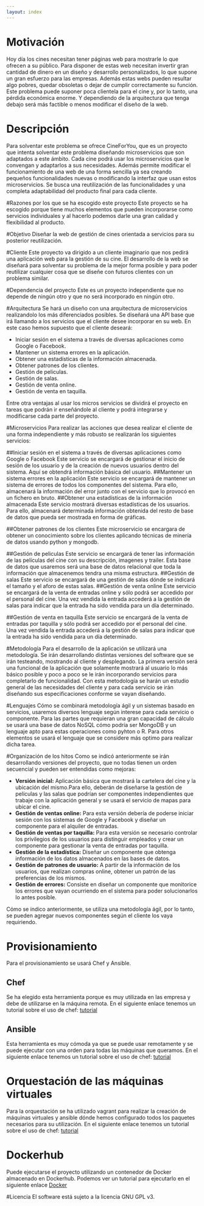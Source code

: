 ```yaml
---
layout: index
---
```


# Motivación
Hoy día los cines necesitan tener páginas web para mostrarle lo que ofrecen a su público. Para disponer de estas web necesitan invertir gran cantidad de dinero en un diseño y desarrollo personalizados, lo que supone un gran esfuerzo para las empresas. Además estas webs pueden resultar algo pobres, quedar obsoletas o dejar de cumplir correctamente su función.
Este problema puede suponer poca clientela para el cine y, por lo tanto, una pérdida económica enorme. Y dependiendo de la arquitectura que tenga debajo será más factible o menos modificar el diseño de la web.

# Descripción
Para solventar este problema se ofrece CineForYou, que es un proyecto que intenta solventar este problema diseñando microservicios que son adaptados a este ámbito. Cada cine podrá usar los microservicios que le convengan y adaptarlos a sus necesidades. Además permite modificar el funcionamiento de una web de una forma sencilla ya sea creando pequeños funcionalidades nuevas o modificando la interfaz que usan estos microservicios.
Se busca una reutilización de las funcionalidades y una completa adaptabilidad del producto final para cada cliente.

#Razones por los que se ha escogido este proyecto
Este proyecto se ha escogido porque tiene muchos elementos que pueden incorporarse como servicios individuales y al hacerlo podemos darle una gran calidad y flexibilidad al producto.

#Objetivo
Diseñar la web de gestión de cines orientada a servicios para su posterior reutilización.

#Cliente
Este proyecto va dirigido a un cliente imaginario que nos pedirá una aplicación web para la gestión de su cine. El desarrollo de la web se diseñará para solventar su problema de la mejor forma posible y para poder reutilizar cualquier cosa que se diseñe con futuros clientes con un problema similar.

#Dependencia del proyecto
Este es un proyecto independiente que no depende de ningún otro y que no será incorporado en ningún otro.

#Arquitectura
Se hará un diseño con una arquitectura de microservicios realizandolo los más diferenciados posibles. Se diseñará una API base que irá llamando a los servicios que el cliente desee incorporar en su web.
En este caso hemos supuesto que el cliente deseará:
* Iniciar sesión en el sistema a través de diversas aplicaciones como Google o Facebook.
* Mantener un sistema errores en la aplicación.
* Obtener una estadísticas de la información almacenada.
* Obtener patrones de los clientes.
* Gestión de peliculas.
* Gestión de salas.
* Gestión de venta online.
* Gestión de venta en taquilla.

Entre otra ventajas al usar los micros servicios se dividirá el proyecto en tareas que podrán ir enseñándole al cliente y podrá integrarse y modificarse cada parte del proyecto.

#Microservicios
Para realizar las acciones que desea realizar el cliente de una forma independiente y más robusto se realizarán los siguientes servicios:

##Iniciar sesión en el sistema a través de diversas aplicaciones como Google o Facebook
Este servicio se encargará de gestionar el inicio de sesión de los usuario y de la creación de nuevos usuarios dentro del sistema. Aquí se obtendrá información básica del usuario.
##Mantener un sistema errores en la aplicación
Este servicio se encargará de mantener un sistema de errores de todos los componentes del sistema. Para ello, almacenará la información del error junto con el servicio que lo provocó en un fichero en bruto.
##Obtener una estadísticas de la información almacenada
Este servicio mostrará diversas estadísticas de los usuarios. Para ello, almacenará determinada información obtenida del resto de base de datos que pueda ser mostrada en forma de gráficas.

##Obtener patrones de los clientes
Este microservicio se encargara de obtener un conocimiento sobre los clientes aplicando técnicas de minería de datos usando python y mongodb.

##Gestión de peliculas
Este servicio se encargará de tener las información de las películas del cine con su descripción, imagenes y trailer. Esta base de datos que usaremos será una base de datos relacional que toda la información que almacenemos tendra una misma estructura.
##Gestión de salas
Este servicio se encargará de una gestión de salas dónde se indicará el tamaño y el aforo de estas salas.
##Gestión de venta online
Este servicio se encargará de la venta de entradas online y sólo podrá ser accedido por el personal del cine. Una vez vendida la entrada accederá a la gestión de salas para indicar que la entrada ha sido vendida para un día determinado.

##Gestión de venta en taquilla
Este servicio se encargará de la venta de entradas por taquilla y sólo podrá ser accedido por el personal del cine. Una vez vendida la entrada accederá a la gestión de salas para indicar que la entrada ha sido vendida para un día determinado.



#Metodología
Para el desarrollo de la aplicación se utilizará una metodología. Se irán desarrollando distintas versiones del software que se irán testeando, mostrando al cliente y desplegando.
La primera versión será una funcional de la aplicación que solamente mostrará al usuario lo más básico posible y poco a poco se le irán incorporando servicios para completarlo de funcionalidad.
Con esta metodología se harán un estudio general de las necesidades del cliente y para cada servicio se irán diseñando sus especificaciones conforme se vayan diseñando.

#Lenguajes
Cómo se combinará metodología ágil y un sistemas basado en servicios, usaremos diversos lenguaje según interese para cada servicio o componente. 
Para las partes que requieran una gran capacidad de cálculo se usará una base de datos NoSQL cómo podría ser MongoDB y un lenguaje apto para estas operaciones como pyhton o R.
Para otros elementos se usará el lenguaje que se considere más optimo para realizar dicha tarea.

#Organización de los hitos
Como se indicó anteriormente se irán desarrollando versiones del proyecto, que no todas tienen un orden secuencial y pueden ser entendidas como mejoras:
* **Versión inicial:** Aplicación básica que mostrará la cartelera del cine y la ubicación del mismo.Para ello, deberán de diseñarse la gestión de películas y las salas que podrían ser componentes independientes que trabaje con la aplicación general y se usará el servicio de mapas para ubicar el cine.
* **Gestión de ventas online:** Para esta versión debería de poderse iniciar sesión con los sistemas de Google y Facebook y diseñar un componente para el alquiler de entradas.
* **Gestión de ventas por taquilla:** Para esta versión se necesario controlar los privilegios de los usuarios para distinguir empleados y crear un componente para gestionar la venta de entradas por taquilla.
* **Gestión de la estadística:** Diseñar un componente que obtenga información de los datos almacenados en las bases de datos.
* **Gestión de patrones de usuario:** A partir de la información de los usuarios, que realizan compras online, obtener un patrón de las preferencias de los mismos.
* **Gestión de errores:** Consiste en diseñar un componente que monitorice los errores que vayan ocurriendo en el sistema para poder solucionarlos lo antes posible.
 
Cómo se indico anteriormente, se utiliza una metodología ágil, por lo tanto, se pueden agregar nuevos componentes según el cliente los vaya requiriendo.

# Provisionamiento
Para el provisionamiento se usará Chef y Ansible.

## Chef
Se ha elegido esta herramienta porque es muy utilizada en las empresa y debe de utilizarse en la máquina remota. En el siguiente enlace tenemos un tutorial sobre el uso de chef: [tutorial](https://github.com/pmmre/CineForYou/tree/master/Provisionamiento/Chef)

## Ansible
Esta herramienta es muy cómoda ya que se puede usar remotamente y se puede ejecutar con una orden para todas las máquinas que queramos. En el siguiente enlace tenemos un tutorial sobre el uso de chef: [tutorial](https://github.com/pmmre/CineForYou/tree/master/Provisionamiento/Ansible)

# Orquestación de las máquinas virtuales
Para la orquestación se ha utilizado vagrant para realizar la creación de máquinas virtuales y ansible dónde hemos configurado todos los paquetes necesarios para su utilización. En el siguiente enlace tenemos un tutorial sobre el uso de chef: [tutorial](https://github.com/pmmre/CineForYou/tree/master/Orquestacion)

# Dockerhub
Puede ejecutarse el proyecto utilizando un contenedor de Docker almacenado en Dockerhub. Podemos ver un tutorial para ejecutarlo en el siguiente enlace [Docker](https://github.com/pmmre/CineForYou/tree/master/Docker)

#Licencia
El software está sujeto a la licencia GNU GPL v3.


